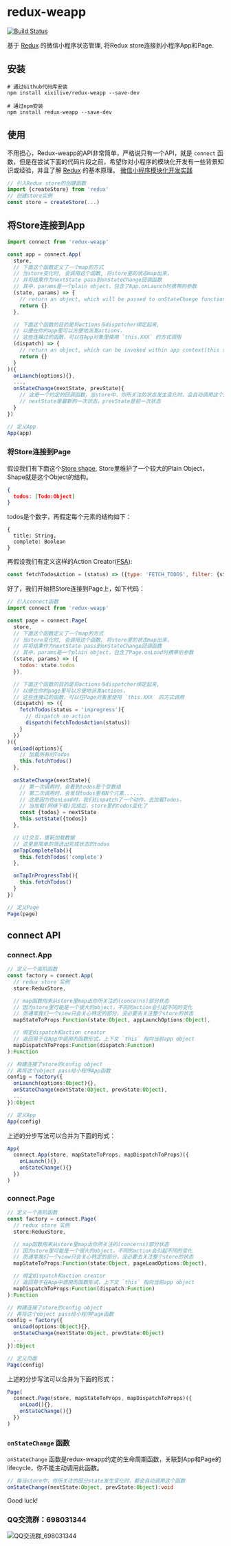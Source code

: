 # redux-weapp

[![Build Status](https://travis-ci.org/xixilive/redux-weapp.svg?branch=master)](https://travis-ci.org/xixilive/redux-weapp)

基于 [Redux](https://redux.js.org/) 的微信小程序状态管理, 将Redux store连接到小程序App和Page. 

## 安装

```
# 通过Github代码库安装
npm install xixilive/redux-weapp --save-dev

# 通过npm安装
npm install redux-weapp --save-dev
```

## 使用

不用担心，Redux-weapp的API非常简单，严格说只有一个API，就是 `connect` 函数，但是在尝试下面的代码片段之前，希望你对小程序的模块化开发有一些背景知识或经验，并且了解 [Redux](https://redux.js.org/) 的基本原理。
[微信小程序模块化开发实践](https://gist.github.com/xixilive/5bf1cde16f898faff2e652dbd08cf669)

```js
// 引入Redux store的创建函数
import {createStore} from 'redux'
// 创建store实例
const store = createStore(...)
```

## 将Store连接到App

```js
import connect from 'redux-weapp'

const app = connect.App(
  store,
  // 下面这个函数定义了一个map的方式
  // 当store变化时, 会调用这个函数, 将store里的状态map出来，
  // 并将结果作为nextState pass到onStateChange回调函数
  // 其中，params是一个plain object，包含了App.onLaunch时携带的参数
  (state, params) => {
    // return an object, which will be passed to onStateChange function
    return {}
  },

  // 下面这个函数的目的是将actions与dispatcher绑定起来, 
  // 以便在你的app里可以方便地派发actions，
  // 这些连接过的函数，可以在App对象里使用 `this.XXX` 的方式调用
  (dispatch) => {
    // return an object, which can be invoked within app context(this scope).
    return {}
  }
)({
  onLaunch(options){},
  ...,
  onStateChange(nextState, prevState){
    // 这是一个约定的回调函数，当store中，你所关注的状态发生变化时，会自动调用这个函数
    // nextState是最新的一次状态，prevState是前一次状态
  }
})

// 定义App
App(app)
```

### 将Store连接到Page

假设我们有下面这个[Store shape](https://redux.js.org/basics/store), Store里维护了一个较大的Plain Object，Shape就是这个Object的结构。

```json
{
  todos: [Todo:Object]
}
```

todos是个数字，再假定每个元素的结构如下：

```
{
  title: String,
  complete: Boolean
}
```

再假设我们有定义这样的Action Creator([FSA](https://github.com/redux-utilities/flux-standard-action)):

```js
const fetchTodosAction = (status) => ({type: 'FETCH_TODOS', filter: {status}})
```

好了，我们开始把Store连接到Page上，如下代码：

```js
// 引入connect函数
import connect from 'redux-weapp'

const page = connect.Page(
  store,
  // 下面这个函数定义了一个map的方式
  // 当store变化时, 会调用这个函数, 将store里的状态map出来，
  // 并将结果作为nextState pass到onStateChange回调函数
  // 其中，params是一个plain object，包含了Page.onLoad时携带的参数
  (state, params) => ({
    todos: state.todos
  }),

  // 下面这个函数的目的是将actions与dispatcher绑定起来, 
  // 以便在你的page里可以方便地派发actions，
  // 这些连接过的函数，可以在Page对象里使用 `this.XXX` 的方式调用
  (dispatch) => ({
    fetchTodos(status = 'inprogress'){
      // dispatch an action
      dispatch(fetchTodosAction(status))
    }
  })
)({
  onLoad(options){
    // 加载所有的Todos
    this.fetchTodos()
  },
  
  onStateChange(nextState){
    // 第一次调用时，会看到todos是个空数组
    // 第二次调用时，会发现todos里有N个元素......
    // 这是因为在onLoad时，我们dispatch了一个动作，去加载Todos，
    // 当加载(网络下载)完成后，store里的todos变化了
    const {todos} = nextState
    this.setState({todos})
  },

  // UI交互，重新加载数据
  // 这里是简单的筛选出完成状态的todos
  onTapCompleteTab(){
    this.fetchTodos('complete')
  },

  onTapInProgressTab(){
    this.fetchTodos()
  }
})

// 定义Page
Page(page)
```

## connect API

### connect.App

```ts
// 定义一个高阶函数
const factory = connect.App(
  // redux store 实例
  store:ReduxStore, 

  // map函数用来从store里map出你所关注的(concerns)部分状态
  // 因为store里可能是一个很大的object，不同的action会引起不同的变化
  // 而通常我们一个view只会关心特定的部分，没必要去关注整个store的状态
  mapStateToProps:Function(state:Object, appLaunchOptions:Object), 

  // 绑定dispatch和action creator
  // 返回易于在App中调用的函数形式，上下文 `this` 指向当前app object
  mapDispatchToProps:Function(dispatch:Function)
):Function

// 构建连接了store的config object
// 再将这个object pass给小程序App函数
config = factory({
  onLaunch(options:Object){},
  onStateChange(nextState:Object, prevState:Object),
  ...
}):Object

// 定义App
App(config)
```

上述的分步写法可以合并为下面的形式：

```js
App(
  connect.App(store, mapStateToProps, mapDispatchToProps)({
    onLaunch(){},
    onStateChange(){}
  })
)
```

### connect.Page

```ts
// 定义一个高阶函数
const factory = connect.Page(
  // redux store 实例
  store:ReduxStore, 

  // map函数用来从store里map出你所关注的(concerns)部分状态
  // 因为store里可能是一个很大的object，不同的action会引起不同的变化
  // 而通常我们一个view只会关心特定的部分，没必要去关注整个store的状态
  mapStateToProps:Function(state:Object, pageLoadOptions:Object), 

  // 绑定dispatch和action creator
  // 返回易于在App中调用的函数形式，上下文 `this` 指向当前app object
  mapDispatchToProps:Function(dispatch:Function)
):Function

// 构建连接了store的config object
// 再将这个object pass给小程序Page函数
config = factory({
  onLoad(options:Object){},
  onStateChange(nextState:Object, prevState:Object)
  ...
}):Object

// 定义页面
Page(config)
```

上述的分步写法可以合并为下面的形式：

```js
Page(
  connect.Page(store, mapStateToProps, mapDispatchToProps)({
    onLoad(){},
    onStateChange(){}
  })
)
```

### `onStateChange` 函数

`onStateChange` 函数是redux-weapp约定的生命周期函数，关联到App和Page的lifecycle，你不能主动调用此函数。

```ts
// 每当store中，你所关注的部分state发生变化时，都会自动调用这个函数
onStateChange(nextState:Object, prevState:Object):void
```

Good luck! 

### QQ交流群：698031344

![QQ交流群_698031344](./doc_assets/qq_group.jpg)